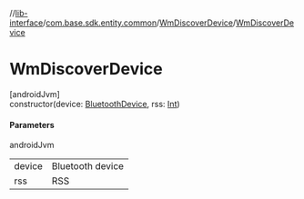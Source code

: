 //[lib-interface](../../../index.md)/[com.base.sdk.entity.common](../index.md)/[WmDiscoverDevice](index.md)/[WmDiscoverDevice](-wm-discover-device.md)

# WmDiscoverDevice

[androidJvm]\
constructor(device: [BluetoothDevice](https://developer.android.com/reference/kotlin/android/bluetooth/BluetoothDevice.html), rss: [Int](https://kotlinlang.org/api/latest/jvm/stdlib/kotlin/-int/index.html))

#### Parameters

androidJvm

| | |
|---|---|
| device | Bluetooth device |
| rss | RSS |
